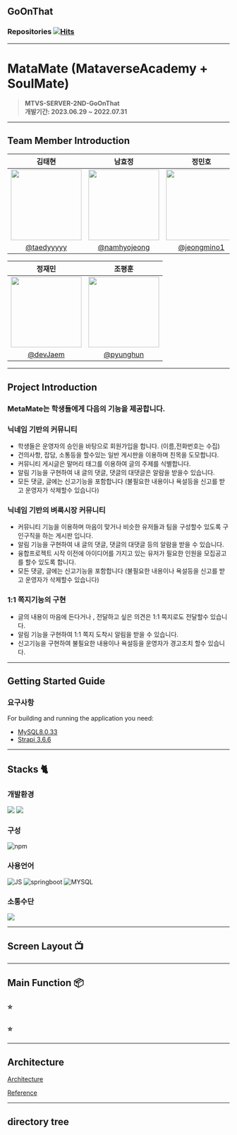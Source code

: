 ## GoOnThat

### Repositories   [![Hits](https://hits.seeyoufarm.com/api/count/incr/badge.svg?url=https%3A%2F%2Fgithub.com%2Fmtvs-server-second-study%2Fdeveloper-agency&count_bg=%2379C83D&title_bg=%23555555&icon=&icon_color=%23E7E7E7&title=hits&edge_flat=false)](https://hits.seeyoufarm.com)

---
# MataMate (MataverseAcademy + SoulMate)
> **MTVS-SERVER-2ND-GoOnThat** <br/> **개발기간: 2023.06.29 ~ 2022.07.31**

---
## Team Member Introduction
| 김태현                                                                               |남효정| 정민호                                                                               |
|-----------------------------------------------------------------------------------|--------|-----------------------------------------------------------------------------------|
| <img width="160px" src="https://avatars.githubusercontent.com/u/136583226?v=4" /> | <img width="160px" src="https://avatars.githubusercontent.com/u/122511826?v=4" /> | <img width="160px" src="https://avatars.githubusercontent.com/u/134987020?v=4" /> |
| <center>[@taedyyyyy](https://github.com/taedyyyyy)                            | <center>[@namhyojeong](https://github.com/namhyojeong)| <center>[@jeongmino1](https://github.com/jeongmino1)                                  |

| 정재민                                            | 조평훈                                                                               |
|------------------------------------------------|-----------------------------------------------------------------------------------|
|<img width="160px" src="https://avatars.githubusercontent.com/u/125876896?v=4" />| <img width="160px" src="https://avatars.githubusercontent.com/u/122511815?v=4" /> |
| <center>[@devJaem](https://github.com/devJaem) | <center>[@pyunghun](https://github.com/pyunghun)                           |

---
## Project Introduction

### MetaMate는 학생들에게 다음의 기능을 제공합니다.

### 닉네임 기반의 커뮤니티
- 학생들은 운영자의 승인을 바탕으로 회원가입을 합니다. (이름,전화번호는 수집)
- 건의사항, 잡담, 소통등을 할수있는 일반 게시판을 이용하며 친목을 도모합니다.
- 커뮤니티 게시글은 말머리 태그를 이용하여 글의 주제를 식별합니다.
- 알림 기능을 구현하여 내 글의 댓글, 댓글의 대댓글은 알람을 받을수 있습니다.
- 모든 댓글, 글에는 신고기능을 포함합니다 (불필요한 내용이나 욕설등을 신고를 받고 운영자가 삭제할수 있습니다)
### 닉네임 기반의 벼룩시장 커뮤니티
- 커뮤니티 기능을 이용하며 마음이 맞거나 비슷한 유저들과 팀을 구성할수 있도록 구인구직을 하는 게시판 입니다.
- 알림 기능을 구현하여 내 글의 댓글, 댓글의 대댓글 등의 알람을 받을 수 있습니다.
- 융합프로젝트 시작 이전에 아이디어를 가지고 있는 유저가 필요한 인원을 모집공고를 할수 있도록 합니다.
- 모든 댓글, 글에는 신고기능을 포함합니다 (불필요한 내용이나 욕설등을 신고를 받고 운영자가 삭제할수 있습니다)
### 1:1 쪽지기능의 구현
- 글의 내용이 마음에 든다거나 , 전달하고 싶은 의견은 1:1 쪽지로도 전달할수 있습니다.
- 알림 기능을 구현하여 1:1 쪽지 도착시 알림을 받을 수 있습니다.
- 신고기능을 구현하여 불필요한 내용이나 욕설등을 운영자가 경고조치 할수 있습니다.

---

## Getting Started Guide
### 요구사항
For building and running the application you need:

- [MySQL8.0.33](https://dev.mysql.com/downloads/mysql/)
- [Strapi 3.6.6](https://www.npmjs.com/package/strapi/v/3.6.6)

---

## Stacks 🐈

### 개발환경
<img src="https://img.shields.io/badge/Intelii J-000000?style=for-the-badge&logo=intellijidea&logoColor=white">
<img src="https://img.shields.io/badge/GitHub-000000?style=for-the-badge&logo=github&logoColor=white">

### 구성
![npm](https://img.shields.io/badge/figma-F24E1E?style=for-the-badge&logo=figma&logoColor=white)

### 사용언어
![JS](https://img.shields.io/badge/JavaScript-F7DF1E?style=for-the-badge&logo=Javascript&logoColor=white)
![springboot](https://img.shields.io/badge/springboot-6DB33F?style=for-the-badge&logo=springboot&logoColor=white)
![MYSQL](https://img.shields.io/badge/mysql-4479A1?style=for-the-badge&logo=mysql&logoColor=white)

### 소통수단
<img src="https://img.shields.io/badge/discord-5865F2?style=for-the-badge&logo=discord&logoColor=white">

---
## Screen Layout 📺

---
## Main Function 📦

### ⭐️ 

### ⭐️ 


---
## Architecture
[Architecture](https://github.com/mtvs-server-second-study/developer-agency/wiki/Architecture)

[Reference](https://velog.io/@hanblueblue/%EB%B2%88%EC%97%AD-Layered-Architecture)

---
## directory tree
```bash

```
